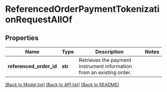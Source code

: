 # ReferencedOrderPaymentTokenizationRequestAllOf

## Properties
Name | Type | Description | Notes
------------ | ------------- | ------------- | -------------
**referenced_order_id** | **str** | Retrieves the payment instrument information from an existing order. | 

[[Back to Model list]](../README.md#documentation-for-models) [[Back to API list]](../README.md#documentation-for-api-endpoints) [[Back to README]](../README.md)


